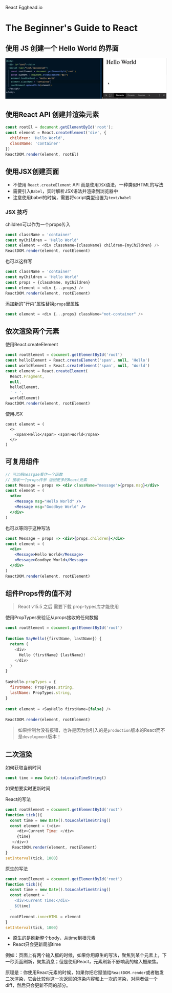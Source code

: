 React Egghead.io

# The Beginner's Guide to React

## 使用 JS 创建一个 Hello World 的界面

![1680921297476](.\assets\1680921297476.png)



## 使用React API 创建并渲染元素

```js
const rootEl = document.getElementById('root');
const element = React.createElement('div', {
  children: 'Hello World',
  className: 'container'
})
ReactDOM.render(element, rootEl)
```

## 使用JSX创建页面

- 不使用 `React.createElement` API 而是使用`JSX`语法，一种类似HTML的写法
- 需要引入`Babel`，实时解析JSX语法并渲染到浏览器中
- 注意使用babel的时候，需要将script类型设置为`text/babel`



### JSX 技巧

children可以作为一个props传入

```js
const className = 'container'
const myChildren = 'Hello World'
const element = <div className={className} children={myChildren} />
ReactDOM.render(element, rootElement)
```

也可以这样写

```js
const className = 'container'
const myChildren = 'Hello World'
const props = {className, myChildren}
const element = <div {...props} />
ReactDOM.render(element, rootElement)
```

添加新的"行内"属性替换`props`里属性

```js
const element = <div {...props} className="not-container" />
```



## 依次渲染两个元素

使用React.createElement

```js
const rootElement = document.getElementById('root')
const helloElement = React.createElement('span', null, 'Hello')
const worldElement = React.createElement('span', null, 'World')
const element = React.createElement(
  React.Fragment, 
  null, 
  helloElement,
  ' - ', 
  worldElement)
ReactDOM.render(element, rootElement)
```

使用JSX

```
const element = (
  <>
    <span>Hello</span> <span>World</span>
  </>
)
```

## 可复用组件

```jsx
// 可以把messgae看作一个函数
// 接收一个props传参 返回更多的React元素
const Message = props => <div className="message">{props.msg}</div>
const element = (
  <div>
    <Message msg="Hello World" />
    <Message msg="Goodbye World" />
  </div>
)
```

也可以等同于这种写法

```jsx
const Message = props => <div>{props.children}</div>
const element = (
  <div>
    <Message>Hello World</Message>
    <Message>Goodbye World</Message>
  </div>
)
ReactDOM.render(element, rootElement)
```

## 组件Props传的值不对

> React v15.5 之后 需要下载 prop-types库才能使用

使用PropTypes来验证从props接收的任何数据

```js
const rootElement = document.getElementById('root')

function SayHello({firstName, lastName}) {
  return (
    <div>
      Hello {firstName} {lastName}!
    </div>
  )
}

SayHello.propTypes = {
  firstName: PropTypes.string,
  lastName: PropTypes.string,
}

const element = <SayHello firstName={false} />

ReactDOM.render(element, rootElement)
```

> 如果控制台没有报错，也许是因为你引入的是`production`版本的React而不是`development`版本！

## 二次渲染

如何获取当前时间

```js
const time = new Date().toLocaleTimeString()
```

如果想要实时更新时间

React的写法

```js
const rootElement = document.getElementById('root')
function tick(){
  const time = new Date().toLocaleTimeString()
  const element = (<div>
     <div>Current Time: </div>
     {time}
   </div>)
   ReactDOM.render(element, rootElement)
}
setInterval(tick, 1000)
```

原生的写法

```js
const rootElement = document.getElementById('root')
function tick(){
  const time = new Date().toLocaleTimeString()
  const element = `
    <div>Current Time:</div>
    ${time}
  `
  rootElement.innerHTML = element
}
setInterval(tick, 1000)
```



- 原生的是刷新整个body，从time到根元素
- React只会更新局部time

例如：页面上有两个输入框的时候，如果你用原生的写法，聚焦到某个元素上，下一秒页面刷新，聚焦消息；但是使用React，元素刷新不影响我的输入框聚焦。

原理是：你使用React元素的时候，如果你把它赋值给`ReactDOM.render`或者触发二次渲染，它会比较你这一次返回的渲染内容和上一次的渲染，对两者做一个diff，然后只会更新不同的部分。

